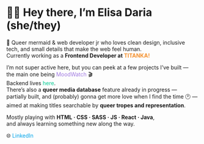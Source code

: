 # 🧜‍♀️ Hey there, I’m Elisa Daria (she/they)

🌈 Queer mermaid & web developer jr who loves clean design, inclusive tech, and small details that make the web feel human.  
Currently working as a <strong>Frontend Developer at 
<a href="https://www.titanka.com" target="_blank" style="color:#f4912f; text-decoration: none; text-transform: uppercase">
Titanka!</a></strong>

I’m not super active here, but you can peek at a few projects I’ve built —  
the main one being 
<a href="https://mood-watch.vercel.app/" target="_blank" style="color:#a17ae2; text-decoration: none">
MoodWatch</a> 🎬  
Backend lives <a href="https://github.com/elisa-daria/be-mood_watch" target="_blank" style="color:#03ca92; text-decoration: none">
here</a>.  
There’s also a <strong>queer media database</strong> feature already in progress —  
partially built, and (probably) gonna get more love when I find the time 🕐 —  
aimed at making titles searchable by **queer tropes and representation**.

Mostly playing with **HTML · CSS · SASS · JS · React · Java**,  
and always learning something new along the way.  

🌐 <a href="https://www.linkedin.com/in/elisa-daria-tomasi" target="_blank" style="color:#04a5ea ; text-decoration: none">
LinkedIn</a>
